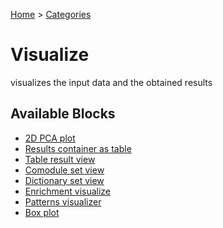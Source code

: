 
[Home](../../../index.html) > [Categories](../../index.html)
# Visualize

 visualizes the input data and the obtained results

## Available Blocks

* [2D PCA plot](2d_pca_plot.html)
* [Results container as table](results_container_as_table.html)
* [Table result view](table_result_view.html)
* [Comodule set view](comodule_set_view.html)
* [Dictionary set view](dictionary_set_view.html)
* [Enrichment visualize](enrichment_visualize.html)
* [Patterns visualizer](patterns_visualizer.html)
* [Box plot](box_plot.html)

